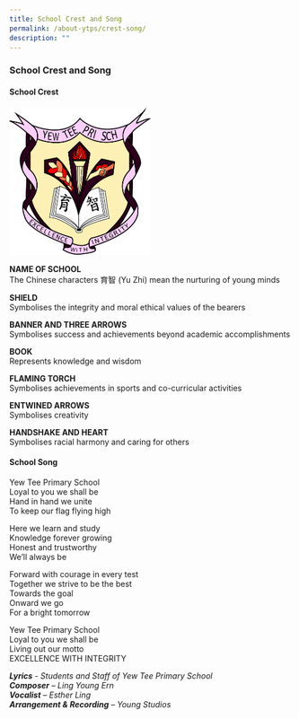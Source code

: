 ```yaml
---
title: School Crest and Song
permalink: /about-ytps/crest-song/
description: ""
---
```

### School Crest and Song

#### School Crest

<img src="/images/YTPS%20Logo_transparent%20bg_color.png" 
     style="width:50%">
		 
**NAME OF SCHOOL** <br>
The Chinese characters 育智  (Yu Zhi) mean the nurturing of young minds

**SHIELD** <br>
Symbolises the integrity and moral ethical values of the bearers

**BANNER AND THREE ARROWS** <br>
Symbolises success and achievements beyond academic accomplishments

**BOOK** <br>
Represents knowledge and wisdom

**FLAMING TORCH** <br>
Symbolises achievements in sports and co-curricular activities

**ENTWINED ARROWS** <br>
Symbolises creativity

**HANDSHAKE AND HEART** <br>
Symbolises racial harmony and caring for others

#### School Song
Yew Tee Primary School <br>
Loyal to you we shall be <br>
Hand in hand we unite <br>
To keep our flag flying high <br>

Here we learn and study <br>
Knowledge forever growing <br>
Honest and trustworthy <br>
We’ll always be <br>

Forward with courage in every test <br>
Together we strive to be the best <br>
Towards the goal <br>
Onward we go <br>
For a bright tomorrow <br>

Yew Tee Primary School <br>
Loyal to you we shall be <br>
Living out our motto <br>
EXCELLENCE WITH INTEGRITY

_**Lyrics** \- Students and Staff of Yew Tee Primary School_ <br>
_**Composer** – Ling Young Ern_<br>
_**Vocalist** – Esther Ling_<br>
_**Arrangement & Recording** – Young Studios_